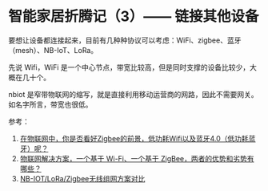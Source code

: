 # 智能家居折腾记（3）—— 链接其他设备

<!--
ID: affacc9b-378b-418c-890b-391454cb1e41
Status: draft
Date: 2018-05-07T02:39:00
Modified: 2020-05-16T11:38:48
wp_id: 440
-->

要想让设备都连接起来，目前有几种种协议可以考虑：WiFi、zigbee、蓝牙（mesh）、NB-IoT、LoRa。

先说 Wifi，WiFi 是一个中心节点，带宽比较高，但是同时支撑的设备比较少，大概在几十个。

nbiot 是窄带物联网的缩写，就是直接利用移动运营商的网路，因此不需要网关。如名字所言，带宽也很低。

参考：

1. [在物联网中，你是否看好Zigbee的前景，低功耗Wifi以及蓝牙4.0（低功耗蓝牙）呢？](https://www.zhihu.com/question/19898414)
2. [物联网解决方案，一个基于 Wi-Fi、一个基于 ZigBee，两者的优势和劣势有哪些？](https://www.zhihu.com/question/22898725)
3. [NB-IOT/LoRa/Zigbee无线组网方案对比](https://blog.csdn.net/robert_tina/article/details/78864790)